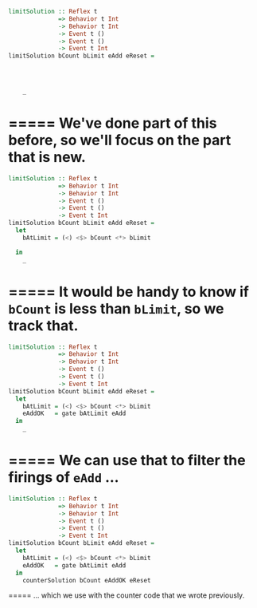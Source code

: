 ```haskell
limitSolution :: Reflex t
              => Behavior t Int
              -> Behavior t Int
              -> Event t ()
              -> Event t ()
              -> Event t Int
limitSolution bCount bLimit eAdd eReset =




    _
```
=====
We've done part of this before, so we'll focus on the part that is new.
=====
```haskell
limitSolution :: Reflex t
              => Behavior t Int
              -> Behavior t Int
              -> Event t ()
              -> Event t ()
              -> Event t Int
limitSolution bCount bLimit eAdd eReset =
  let
    bAtLimit = (<) <$> bCount <*> bLimit

  in
    _
```
=====
It would be handy to know if `bCount` is less than `bLimit`, so we track that.
=====
```haskell
limitSolution :: Reflex t
              => Behavior t Int
              -> Behavior t Int
              -> Event t ()
              -> Event t ()
              -> Event t Int
limitSolution bCount bLimit eAdd eReset =
  let
    bAtLimit = (<) <$> bCount <*> bLimit
    eAddOK   = gate bAtLimit eAdd
  in
    _
```
=====
We can use that to filter the firings of `eAdd` ...
=====
```haskell
limitSolution :: Reflex t
              => Behavior t Int
              -> Behavior t Int
              -> Event t ()
              -> Event t ()
              -> Event t Int
limitSolution bCount bLimit eAdd eReset =
  let
    bAtLimit = (<) <$> bCount <*> bLimit
    eAddOK   = gate bAtLimit eAdd
  in
    counterSolution bCount eAddOK eReset
```
=====
... which we use with the counter code that we wrote previously.
